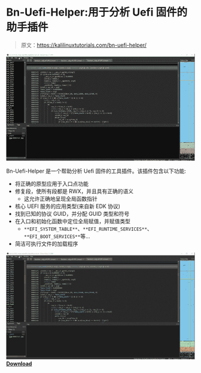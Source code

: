 # Bn-Uefi-Helper:用于分析 Uefi 固件的助手插件

> 原文：<https://kalilinuxtutorials.com/bn-uefi-helper/>

[![Bn-Uefi-Helper : Helper Plugin For Analyzing UEFI Firmware](img/0b87c63d990eb589bc7a510858e82f61.png "Bn-Uefi-Helper : Helper Plugin For Analyzing UEFI Firmware")](https://1.bp.blogspot.com/-V-MwlTaTQic/YM4Ikcfgq0I/AAAAAAAAJoc/feXeiYIQzE0-Q94uo8YNdCu0lCIQTNNUwCLcBGAsYHQ/s640/Bn-Uefi-Helper.gif)

Bn-Uefi-Helper 是一个帮助分析 Uefi 固件的工具插件。该插件包含以下功能:

*   将正确的原型应用于入口点功能
*   修复段，使所有段都是 RWX，并且具有正确的语义
    *   这允许正确地呈现全局函数指针
*   核心 UEFI 服务的应用类型(来自新 EDK 协议)
*   找到已知的协议 GUID，并分配 GUID 类型和符号
*   在入口和初始化函数中定位全局赋值，并赋值类型
    *   `**EFI_SYSTEM_TABLE**`、`**EFI_RUNTIME_SERVICES**`、`**EFI_BOOT_SERVICES**`等…
*   简洁可执行文件的加载程序

![](img/6b708f810802270e3348958479a30563.png)[**Download**](https://github.com/zznop/bn-uefi-helper)